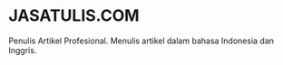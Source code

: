 JASATULIS.COM
========================
Penulis Artikel Profesional.
Menulis artikel dalam bahasa Indonesia dan Inggris.

[Jasa Tulis]: https://www.jasatulis.com/
[Jasa Penulis Artikel]: https://www.jasatulis.com/jasa

